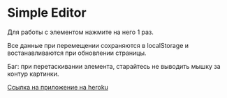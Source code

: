 # Simple Editor

Для работы с элементом нажмите на него 1 раз.

Все данные при перемещении сохраняются в localStorage и востанавливаются при обновлении страницы.

Баг: при перетаскивании элемента, старайтесь не выводить мышку за контур картинки.
 
 [Ссылка на приложение на heroku](https://simpleditor.herokuapp.com/)
